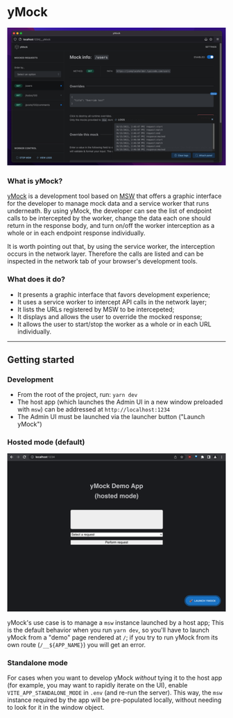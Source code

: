 # yMock

![yMock home](.preview/scrn-04.png)

### What is yMock?

[yMock](https://github.com/intesys/ymock/) is a development tool based on [MSW](https://mswjs.io) that offers a graphic
interface for the developer to manage mock data and a service worker that runs underneath. By using yMock, the developer
can see the list of endpoint calls to be intercepted by the worker, change the data each one should return in the
response body, and turn on/off the worker interception as a whole or in each endpoint response individually.

It is worth pointing out that, by using the service worker, the interception occurs in the network layer. Therefore the
calls are listed and can be inspected in the network tab of your browser's development tools.

### What does it do?

- It presents a graphic interface that favors development experience;
- It uses a service worker to intercept API calls in the network layer;
- It lists the URLs registered by MSW to be intercepeted;
- It displays and allows the user to override the mocked response;
- It allows the user to start/stop the worker as a whole or in each URL individually.

---

## Getting started

### Development

- From the root of the project, run: `yarn dev`
- The host app (which launches the Admin UI in a new window preloaded with `msw`) can be addressed
  at `http://localhost:1234`
- The Admin UI must be launched via the launcher button ("Launch yMock")

### Hosted mode (default)

![Demo app with launcher](.preview/scrn-03.png)

yMock's use case is to manage a `msw` instance launched by a host app;
This is the default behavior when you run `yarn dev`, so you'll have to launch
yMock from a "demo" page rendered at `/`; if you try to run yMock from
its own route (`/__${APP_NAME}`) you will get an error.

### Standalone mode

For cases when you want to develop yMock
_without_ tying it to the host app (for example,
you may want to rapidly iterate on the UI), enable
`VITE_APP_STANDALONE_MODE` in `.env` (and re-run the server).
This way, the `msw` instance required by the app will
be pre-populated locally, without needing to look
for it in the window object.
